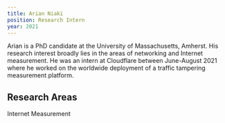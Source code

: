 ```yaml
---
title: Arian Niaki
position: Research Intern
year: 2021
---
```


Arian is a PhD candidate at the University of Massachusetts, Amherst. His research interest broadly lies in the areas of networking and Internet measurement. He was an intern at Cloudflare between June-August 2021 where he worked on the worldwide deployment of a traffic tampering measurement platform.

## Research Areas

Internet Measurement
